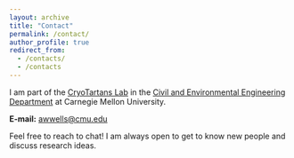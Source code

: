 ```yaml
---
layout: archive
title: "Contact"
permalink: /contact/
author_profile: true
redirect_from: 
  - /contacts/
  - /contacts
---
```


I am part of the [CryoTartans Lab](https://www.cmu.edu/cee/cryotartans/index.html) in the [Civil and Environmental Engineering Department](https://cee.engineering.cmu.edu/) at Carnegie Mellon University.

**E-mail:** [awwells@cmu.edu](mailto:awwells@cmu.edu)

Feel free to reach to chat! I am always open to get to know new people and discuss research ideas.
